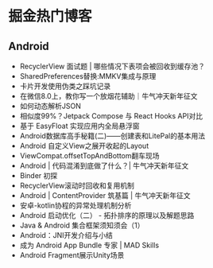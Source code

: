 # 掘金热门博客
## Android
* RecyclerView 面试题 | 哪些情况下表项会被回收到缓存池？
* SharedPreferences替换:MMKV集成与原理
* 卡片开发使用伪类之踩坑记录
* 在微信8.0上，教你写一个放烟花辅助｜牛气冲天新年征文
* 如何动态解析JSON
* 相似度99%？Jetpack Compose 与 React Hooks API对比
* 基于 EasyFloat 实现应用内全局悬浮窗
* Android数据库高手秘籍(二)——创建表和LitePal的基本用法
* Android 自定义View之展开收起的Layout
* ViewCompat.offsetTopAndBottom翻车现场
* Android | 代码混淆到底做了什么？| 牛气冲天新年征文
* Binder 初探
* RecyclerView滚动时回收和复用机制
* Android | ContentProvider 筑基篇 | 牛气冲天新年征文
* 安卓-kotlin协程的异常处理机制分析
* Android 启动优化（二） -  拓扑排序的原理以及解题思路 
* Java & Android 集合框架须知须会（1）
* Android：JNI开发介绍与小结
* 成为 Android App Bundle 专家 | MAD Skills
* Android Fragment展示Unity场景

